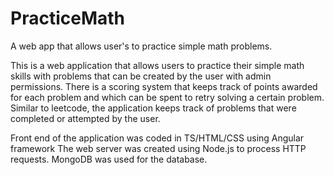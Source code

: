 # PracticeMath
A web app that allows user's to practice simple math problems.

This is a web application that allows users to practice their simple math skills with problems that can be created by the user with admin permissions.
There is a scoring system that keeps track of points awarded for each problem and which can be spent to retry solving a certain problem. Similar to leetcode, the application keeps track of problems that were completed or attempted by the user.

Front end of the application was coded in TS/HTML/CSS using Angular framework
The web server was created using Node.js to process HTTP requests. MongoDB was used for the database.


